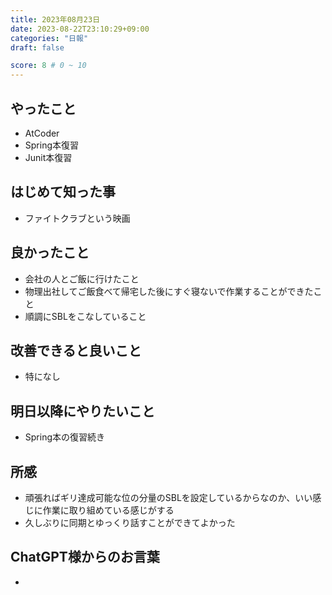 ```yaml
---
title: 2023年08月23日
date: 2023-08-22T23:10:29+09:00
categories: "日報"
draft: false

score: 8 # 0 ~ 10
---
```


## やったこと

-  AtCoder
- Spring本復習
- Junit本復習


## はじめて知った事

- ファイトクラブという映画

## 良かったこと

- 会社の人とご飯に行けたこと
- 物理出社してご飯食べて帰宅した後にすぐ寝ないで作業することができたこと
- 順調にSBLをこなしていること

## 改善できると良いこと

- 特になし

## 明日以降にやりたいこと

- Spring本の復習続き

## 所感
- 頑張ればギリ達成可能な位の分量のSBLを設定しているからなのか、いい感じに作業に取り組めている感じがする
- 久しぶりに同期とゆっくり話すことができてよかった

## ChatGPT様からのお言葉
- 

